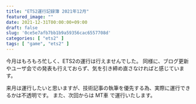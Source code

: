 ```yaml
---
title: "ETS2運行記録簿 2021年12月"
featured_image: ""
date: 2021-12-31T00:00:00+09:00
draft: false
slug: '0ce5e7afb7bb1b9a59356cac6557708d'
categories: [ "ets2" ]
tags: [ "game", "ets2" ]
---
```


今月はもろもろ忙しく、ETS2の運行は行えませんでした。
同様に、ブログ更新やユーザ会での発表も行えておらず、気を引き締め直さなければと感じています。

来月は運行したいと思いますが、技術記事の執筆を優先する為、実際に運行できるかは不透明です。
また、次回からは MT車 で運行いたします。
